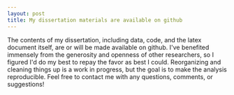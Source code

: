 ```yaml
---
layout: post
title: My dissertation materials are available on github
---
```


The contents of my dissertation, including data, code, and the latex document
itself, are or will be made available on github. I've benefited immensely
from the generosity and openness of other researchers, so I figured I'd do my
best to repay the favor as best I could. Reorganizing and cleaning things up
is a work in progress, but the goal is to make the analysis reproducible. Feel
free to contact me with any questions, comments, or suggestions!
